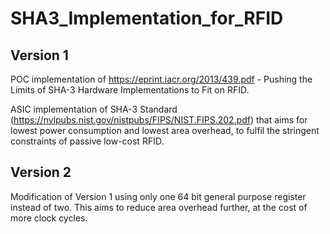 # SHA3_Implementation_for_RFID

## Version 1

POC implementation of https://eprint.iacr.org/2013/439.pdf - Pushing the Limits of SHA-3 Hardware Implementations to Fit on RFID.

ASIC implementation of SHA-3 Standard (https://nvlpubs.nist.gov/nistpubs/FIPS/NIST.FIPS.202.pdf) that aims for lowest power consumption and lowest area overhead, to fulfil the stringent constraints of passive low-cost RFID.

## Version 2

Modification of Version 1 using only one 64 bit general purpose register instead of two. This aims to reduce area overhead further, at the cost of more clock cycles.